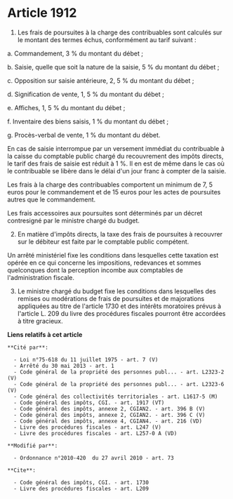 # Article 1912

1. Les frais de poursuites à la charge des contribuables sont calculés sur le montant des termes échus, conformément au tarif
suivant : 

a. Commandement, 3 % du montant du débet ; 

b. Saisie, quelle que soit la nature de la saisie, 5 % du montant du débet ; 

c. Opposition sur saisie antérieure, 2, 5 % du montant du débet ; 

d. Signification de vente, 1, 5 % du montant du débet ; 

e. Affiches, 1, 5 % du montant du débet ; 

f. Inventaire des biens saisis, 1 % du montant du débet ; 

g. Procès-verbal de vente, 1 % du montant du débet. 

En cas de saisie interrompue par un versement immédiat du contribuable à la caisse du comptable public chargé du recouvrement
des impôts directs, le tarif des frais de saisie est réduit à 1 %. Il en est de même dans le cas où le contribuable se libère
dans le délai d'un jour franc à compter de la saisie. 

Les frais à la charge des contribuables comportent un minimum de 7, 5 euros pour le commandement et de 15 euros pour les
actes de poursuites autres que le commandement. 

Les frais accessoires aux poursuites sont déterminés par un décret contresigné par le ministre chargé du budget. 

2. En matière d'impôts directs, la taxe des frais de poursuites à recouvrer sur le débiteur est faite par le comptable public
compétent. 

Un arrêté ministériel fixe les conditions dans lesquelles cette taxation est opérée en ce qui concerne les impositions,
redevances et sommes quelconques dont la perception incombe aux comptables de l'administration fiscale. 

3. Le ministre chargé du budget fixe les conditions dans lesquelles des remises ou modérations de frais de poursuites et de
majorations appliquées au titre de l'article 1730 et des intérêts moratoires prévus à l'article L. 209 du livre des
procédures fiscales pourront être accordées à titre gracieux.

**Liens relatifs à cet article**

	**Cité par**:

	  - Loi n°75-618 du 11 juillet 1975 - art. 7 (V)
	  - Arrêté du 30 mai 2013 - art. 1
	  - Code général de la propriété des personnes publ... - art. L2323-2 (V)
	  - Code général de la propriété des personnes publ... - art. L2323-6 (V)
	  - Code général des collectivités territoriales - art. L1617-5 (M)
	  - Code général des impôts, CGI. - art. 1917 (VT)
	  - Code général des impôts, annexe 2, CGIAN2. - art. 396 B (V)
	  - Code général des impôts, annexe 2, CGIAN2. - art. 396 C (V)
	  - Code général des impôts, annexe 4, CGIAN4. - art. 216 (VD)
	  - Livre des procédures fiscales - art. L247 (V)
	  - Livre des procédures fiscales - art. L257-0 A (VD)

	**Modifié par**:

	  - Ordonnance n°2010-420  du 27 avril 2010 - art. 73

	**Cite**:

	  - Code général des impôts, CGI. - art. 1730
	  - Livre des procédures fiscales - art. L209
